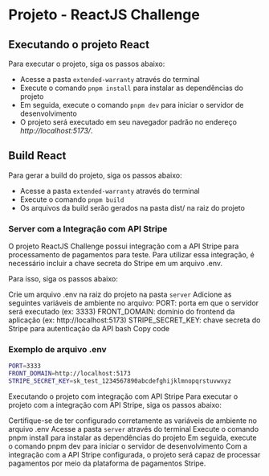 # Projeto - ReactJS Challenge
## Executando o projeto React
Para executar o projeto, siga os passos abaixo:

 - Acesse a pasta ``extended-warranty`` através do terminal
 - Execute o comando ``pnpm install`` para instalar as dependências do projeto
 - Em seguida, execute o comando ``pnpm dev`` para iniciar o servidor de desenvolvimento
 - O projeto será executado em seu navegador padrão no endereço *http://localhost:5173/*.

## Build React
Para gerar a build do projeto, siga os passos abaixo:

 - Acesse a pasta ``extended-warranty`` através do terminal
 - Execute o comando ```pnpm build```
 - Os arquivos da build serão gerados na pasta dist/ na raiz do projeto

### Server com a Integração com API Stripe
O projeto ReactJS Challenge possui integração com a API Stripe para processamento de pagamentos para teste. Para utilizar essa integração, é necessário incluir a chave secreta do Stripe em um arquivo .env.

Para isso, siga os passos abaixo:

Crie um arquivo .env na raiz do projeto na pasta `server`
Adicione as seguintes variáveis de ambiente no arquivo:
PORT: porta em que o servidor será executado (ex: 3333)
FRONT_DOMAIN: domínio do frontend da aplicação (ex: http://localhost:5173)
STRIPE_SECRET_KEY: chave secreta do Stripe para autenticação da API
bash
Copy code
### Exemplo de arquivo .env
```sh
PORT=3333
FRONT_DOMAIN=http://localhost:5173
STRIPE_SECRET_KEY=sk_test_1234567890abcdefghijklmnopqrstuvwxyz
```

Executando o projeto com integração com API Stripe
Para executar o projeto com a integração com API Stripe, siga os passos abaixo:

Certifique-se de ter configurado corretamente as variáveis de ambiente no arquivo .env
Acesse a pasta ``server`` através do terminal
Execute o comando pnpm install para instalar as dependências do projeto
Em seguida, execute o comando pnpm dev para iniciar o servidor de desenvolvimento
Com a integração com a API Stripe configurada, o projeto será capaz de processar pagamentos por meio da plataforma de pagamentos Stripe.

